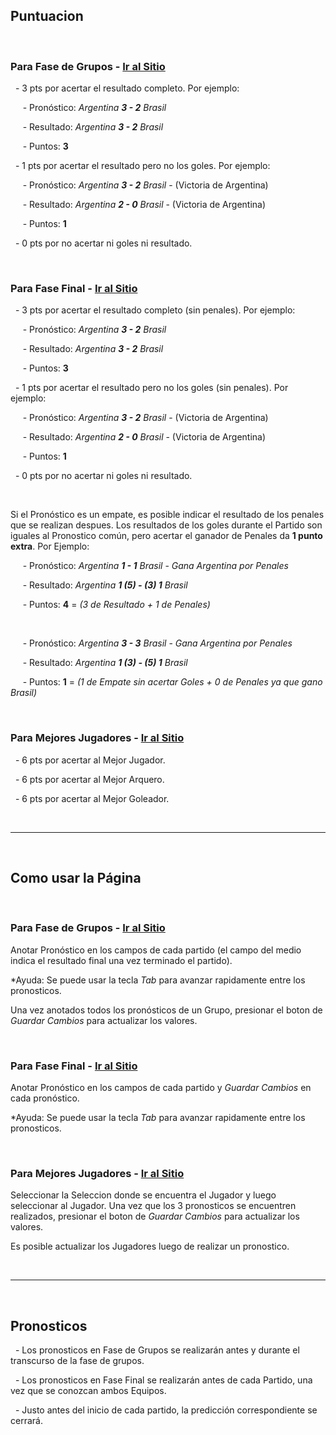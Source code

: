 ## Puntuacion

<br/>

### Para Fase de Grupos - [Ir al Sitio](/fase-grupos)

&nbsp; - 3 pts por acertar el resultado completo. Por ejemplo:
  
&nbsp;&nbsp;&nbsp;&nbsp; - Pronóstico: *Argentina* ***3 - 2*** *Brasil* 

&nbsp;&nbsp;&nbsp;&nbsp; - Resultado: *Argentina* ***3 - 2*** *Brasil* 

&nbsp;&nbsp;&nbsp;&nbsp; - Puntos: **3**

&nbsp; - 1 pts por acertar el resultado pero no los goles. Por ejemplo:

&nbsp;&nbsp;&nbsp;&nbsp; - Pronóstico: *Argentina* ***3 - 2*** *Brasil* - (Victoria de Argentina)

&nbsp;&nbsp;&nbsp;&nbsp; - Resultado: *Argentina* ***2 - 0*** *Brasil* - (Victoria de Argentina)

&nbsp;&nbsp;&nbsp;&nbsp; - Puntos: **1**

&nbsp; - 0 pts por no acertar ni goles ni resultado.
  
<br/>

### Para Fase Final - [Ir al Sitio](/fase-final)

&nbsp; - 3 pts por acertar el resultado completo (sin penales). Por ejemplo:
  
&nbsp;&nbsp;&nbsp;&nbsp; - Pronóstico: *Argentina* ***3 - 2*** *Brasil* 

&nbsp;&nbsp;&nbsp;&nbsp; - Resultado: *Argentina* ***3 - 2*** *Brasil* 

&nbsp;&nbsp;&nbsp;&nbsp; - Puntos: **3**

&nbsp; - 1 pts por acertar el resultado pero no los goles (sin penales). Por ejemplo:

&nbsp;&nbsp;&nbsp;&nbsp; - Pronóstico: *Argentina* ***3 - 2*** *Brasil* - (Victoria de Argentina)

&nbsp;&nbsp;&nbsp;&nbsp; - Resultado: *Argentina* ***2 - 0*** *Brasil* - (Victoria de Argentina)

&nbsp;&nbsp;&nbsp;&nbsp; - Puntos: **1**

&nbsp; - 0 pts por no acertar ni goles ni resultado.

<br/>

<!-- Si el Pronóstico es un empate, no es necesario indicar los penales que se realizan despues (solo se asignan puntos si el Partido termina con penales). Por Ejemplo: -->
Si el Pronóstico es un empate, es posible indicar el resultado de los penales que se realizan despues. Los resultados de los goles durante el Partido son iguales al Pronostico común, pero acertar el ganador de Penales da **1 punto extra**. Por Ejemplo:
  
&nbsp;&nbsp;&nbsp;&nbsp; - Pronóstico: *Argentina* ***1 - 1*** *Brasil*  - *Gana Argentina por Penales*

&nbsp;&nbsp;&nbsp;&nbsp; - Resultado: *Argentina* ***1 (5) - (3) 1*** *Brasil* 

&nbsp;&nbsp;&nbsp;&nbsp; - Puntos: **4** = *(3 de Resultado + 1 de Penales)*

<br/>

&nbsp;&nbsp;&nbsp;&nbsp; - Pronóstico: *Argentina* ***3 - 3*** *Brasil* - *Gana Argentina por Penales*

&nbsp;&nbsp;&nbsp;&nbsp; - Resultado: *Argentina* ***1 (3) - (5) 1*** *Brasil* 

&nbsp;&nbsp;&nbsp;&nbsp; - Puntos: **1** = *(1 de Empate sin acertar Goles + 0 de Penales ya que gano Brasil)*

<br/>

### Para Mejores Jugadores - [Ir al Sitio](/mejores-jugadores)

&nbsp; - 6 pts por acertar al Mejor Jugador.

&nbsp; - 6 pts por acertar al Mejor Arquero. 

&nbsp; - 6 pts por acertar al Mejor Goleador.

<br/>

---  
<br/>

## Como usar la Página

<br/>

### Para Fase de Grupos - [Ir al Sitio](/fase-grupos)

Anotar Pronóstico en los campos de cada partido (el campo del medio indica el resultado final una vez terminado el partido). 

*Ayuda: Se puede usar la tecla *Tab* para avanzar rapidamente entre los pronosticos.

Una vez anotados todos los pronósticos de un Grupo, presionar el boton de *Guardar Cambios* para actualizar los valores.

<br/>

### Para Fase Final - [Ir al Sitio](/fase-final)


Anotar Pronóstico en los campos de cada partido y *Guardar Cambios* en cada pronóstico.

*Ayuda: Se puede usar la tecla *Tab* para avanzar rapidamente entre los pronosticos.

<br/>

### Para Mejores Jugadores - [Ir al Sitio](/mejores-jugadores)

Seleccionar la Seleccion donde se encuentra el Jugador y luego seleccionar al Jugador. Una vez que los 3 pronosticos se encuentren realizados, presionar el boton de *Guardar Cambios* para actualizar los valores.

Es posible actualizar los Jugadores luego de realizar un pronostico.

<br/>

---  
<br/>

## Pronosticos

&nbsp; - Los pronosticos en Fase de Grupos se realizarán antes y durante el transcurso de la fase de grupos.

&nbsp; - Los pronosticos en Fase Final se realizarán antes de cada Partido, una vez que se conozcan ambos Equipos.

&nbsp; - Justo antes del inicio de cada partido, la predicción correspondiente se cerrará.